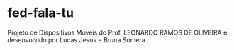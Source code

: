 # fed-fala-tu
Projeto de Dispositivos Moveis do Prof. LEONARDO RAMOS DE OLIVEIRA e desenvolvido por Lucas Jesus e Bruna Somera

